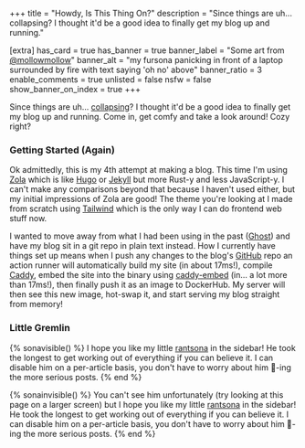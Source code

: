 +++
title = "Howdy, Is This Thing On?"
description = "Since things are uh... collapsing? I thought it'd be a good idea to finally get my blog up and running."

[extra]
has_card = true
has_banner = true
banner_label = "Some art from [@mollowmollow](https://twitter.com/mollowmollow)"
banner_alt = "my fursona panicking in front of a laptop surrounded by fire with text saying 'oh no' above"
banner_ratio = 3
enable_comments = true
unlisted = false
nsfw = false
show_banner_on_index = true
+++

Since things are uh... [collapsing](https://www.theguardian.com/technology/2022/nov/12/elon-musk-twitter-chaos-enleashed)?
I thought it'd be a good idea to finally get my blog up and running. Come in, get comfy and take a look around!
Cozy right?

### Getting Started (Again)
Ok admittedly, this is my 4th attempt at making a blog. This time I'm using [Zola](https://www.getzola.org) which 
is like [Hugo](https://gohugo.io) or [Jekyll](https://jekyllrb.com) but more Rust-y and less JavaScript-y. I can't 
make any comparisons beyond that because I haven't used either, but my initial impressions of Zola are good! The theme 
you're looking at I made from scratch using [Tailwind](https://tailwindcss.com) which is the only way I can do 
frontend web stuff now.

I wanted to move away from what I had been using in the past ([Ghost](https://ghost.org)) and have my blog sit in a 
git repo in plain text instead. How I currently have things set up means when I push
any changes to the blog's [GitHub](https://github.com/videah/blog) repo an action runner will automatically build my
site (in about 17ms!), compile [Caddy](https://caddyserver.com), embed the site into the binary 
using [caddy-embed](https://github.com/mholt/caddy-embed) (in... a lot more than 17ms!), then finally push it as an 
image to DockerHub. My server will then see this new image, hot-swap it, and start serving my blog straight from memory!

### Little Gremlin
{% sonavisible() %}
I hope you like my little [rantsona](https://knowyourmeme.com/memes/rantsona) in the sidebar! He took the longest 
to get working out of everything if you can believe it. I can disable him on a per-article basis, you don't have to 
worry about him 🤔-ing the more serious posts.
{% end %}

{% sonainvisible() %}
You can't see him unfortunately (try looking at this page on a larger screen) but I hope you like my little 
[rantsona](https://knowyourmeme.com/memes/rantsona) in the sidebar! He took the longest to get working out of 
everything if you can believe it. I can disable him on a per-article basis, you don't have to worry about him 🤔-ing 
the more serious posts.
{% end %}